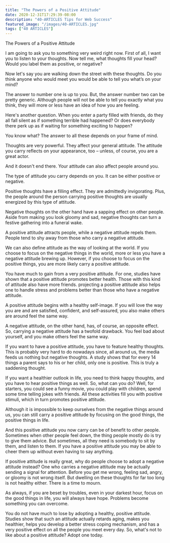 ```yaml
---
title: "The Powers of a Positive Attitude"
date: 2020-12-31T17:29:39-08:00
description: "40-ARTICLES Tips for Web Success"
featured_image: "/images/40-ARTICLES.jpg"
tags: ["40 ARTICLES"]
---
```


The Powers of a Positive Attitude

I am going to ask you to something very weird right now. First of all, I want you to listen to your thoughts. Now tell me, what thoughts fill your head? Would you label them as positive, or negative?

Now let's say you are walking down the street with these thoughts. Do you think anyone who would meet you would be able to tell you what’s on your mind?

The answer to number one is up to you. But, the answer number two can be pretty generic. Although people will not be able to tell you exactly what you think, they will more or less have an idea of how you are feeling. 

Here's another question. When you enter a party filled with friends, do they all fall silent as if something terrible had happened? Or does everybody there perk up as if waiting for something exciting to happen?

You know what? The answer to all these depends on your frame of mind.

Thoughts are very powerful. They affect your general attitude. The attitude you carry reflects on your appearance, too – unless, of course, you are a great actor.

And it doesn't end there. Your attitude can also affect people around you.

The type of attitude you carry depends on you. It can be either positive or negative.

Positive thoughts have a filling effect. They are admittedly invigorating. Plus, the people around the person carrying positive thoughts are usually energized by this type of attitude.

Negative thoughts on the other hand have a sapping effect on other people. Aside from making you look gloomy and sad, negative thoughts can turn a festive gathering into a funeral wake.

A positive attitude attracts people, while a negative attitude repels them. People tend to shy away from those who carry a negative attitude.

We can also define attitude as the way of looking at the world. If you choose to focus on the negative things in the world, more or less you have a negative attitude brewing up. However, if you choose to focus on the positive things, you are more likely carry a positive attitude.

You have much to gain from a very positive attitude. For one, studies have shown that a positive attitude promotes better health. Those with this kind of attitude also have more friends. projecting a positive attitude also helps one to handle stress and problems better than those who have a negative attitude.

A positive attitude begins with a healthy self-image. If you will love the way you are and are satisfied, confident, and self-assured, you also make others are around feel the same way.

A negative attitude, on the other hand, has, of course, an opposite effect. So, carrying a negative attitude has a twofold drawback. You feel bad about yourself, and you make others feel the same way.

If you want to have a positive attitude, you have to feature healthy thoughts. This is probably very hard to do nowadays since, all around us, the media feeds us nothing but negative thoughts. A study shows that for every 14 things a parent says to his or her child, only one is positive. This is truly a saddening thought.

If you want a healthier outlook in life, you need to think happy thoughts, and you have to hear positive things as well. So, what can you do? Well, for starters, you could see a funny movie, you could play with children, spend some time telling jokes with friends. All these activities fill you with positive stimuli, which in turn promotes positive attitude.

Although it is impossible to keep ourselves from the negative things around us, you can still carry a positive attitude by focusing on the good things, the positive things in life.

And this positive attitude you now carry can be of benefit to other people. Sometimes when other people feel down, the thing people mostly do is try to give them advice. But sometimes, all they need is somebody to sit by them, and listen to them. If you have a positive attitude you may be able to cheer them up without even having to say anything.

If positive attitude is really great, why do people choose to adopt a negative attitude instead? One who carries a negative attitude may be actually sending a signal for attention. Before you get me wrong, feeling sad, angry, or gloomy is not wrong itself. But dwelling on these thoughts for far too long is not healthy either. There is a time to mourn. 

As always, if you are beset by troubles, even in your darkest hour, focus on the good things in life, you will always have hope. Problems become something you can overcome.

You do not have much to lose by adopting a healthy, positive attitude. Studies show that such an attitude actually retards aging, makes you healthier, helps you develop a better stress coping mechanism, and has a very positive effect on all the people you meet every day. So, what's not to like about a positive attitude? Adopt one today.

